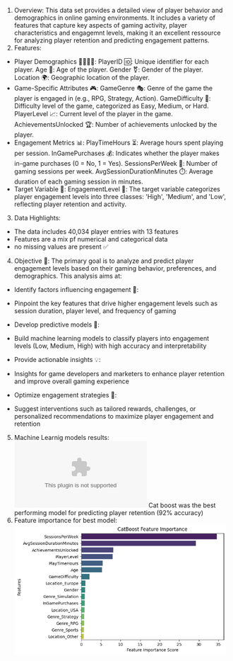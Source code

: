 1. Overview:
This data set provides a detailed view of player behavior and demographics in online gaming environments. It includes a variety of features that capture key aspects of gaming activity, player characteristics and engagemnt levels, making it an excellent ressource for analyzing player retention and predicting engagement patterns.
2. Features:
- Player Demographics 🧍‍♂️🧍‍♀️:
PlayerID 🆔: Unique identifier for each player.
Age 🎂: Age of the player.
Gender ⚧️: Gender of the player.
Location 🌍: Geographic location of the player.
- Game-Specific Attributes 🎮:
GameGenre 🎭: Genre of the game the player is engaged in (e.g., RPG, Strategy, Action).
GameDifficulty 🎯: Difficulty level of the game, categorized as Easy, Medium, or Hard.
PlayerLevel 📈: Current level of the player in the game.
AchievementsUnlocked 🏆: Number of achievements unlocked by the player.
- Engagement Metrics 📊:
PlayTimeHours ⏳: Average hours spent playing per session.
InGamePurchases 💰: Indicates whether the player makes in-game purchases (0 = No, 1 = Yes).
SessionsPerWeek 📅: Number of gaming sessions per week.
AvgSessionDurationMinutes ⏱️: Average duration of each gaming session in minutes.
- Target Variable 🎯:
EngagementLevel 🚀: The target variable categorizes player engagement levels into three classes: 'High', 'Medium', and 'Low', reflecting player retention and activity.
3. Data Highlights:
- The data includes 40,034 player entries with 13 features
- Features are a mix pf numerical and categorical data
- no missing values are present ✅
4. Objective 🎯:
The primary goal is to analyze and predict player engagement levels based on their gaming behavior, preferences, and demographics. This analysis aims at:
- Identify factors influencing engagement 🔑:
* Pinpoint the key features that drive higher engagement levels such as session duration, player level, and frequency of gaming
- Develop predictive models 🤖:
* Build machine learning models to classify players into engagement levels (Low, Medium, High) with high accuracy and interpretability
- Provide actionable insights 💡:
* Insights for game developers and marketers to enhance player retention and improve overall gaming experience
- Optimize engagement strategies 🧩:
* Suggest interventions such as tailored rewards, challenges, or personalized recommendations to maximize player engagement and retention
5. Machine Learnig models results:
![Machine Learning models results](../prediction/model_results.csv)
Cat boost was the best performing model for predicting player retention (92% accuracy)
6. Feature importance for best model:
![Machine Learning models results](../figures/best%20model%20feature%20importance.png)